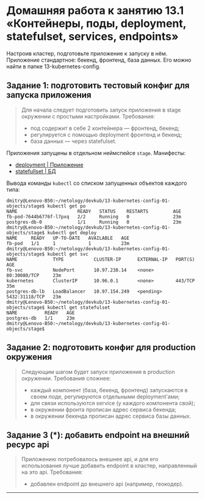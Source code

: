 # Домашняя работа к занятию 13.1 «Контейнеры, поды, deployment, statefulset, services, endpoints»
Настроив кластер, подготовьте приложение к запуску в нём. Приложение стандартное: бекенд, фронтенд, база данных. Его можно найти в папке 13-kubernetes-config.

## Задание 1: подготовить тестовый конфиг для запуска приложения
> Для начала следует подготовить запуск приложения в stage окружении с простыми настройками. Требования:
> - под содержит в себе 2 контейнера — фронтенд, бекенд;
> - регулируется с помощью deployment фронтенд и бекенд;
> - база данных — через statefulset.

Приложения запущены в отдельном неймспейсе `stage`. Манифесты:
- [deployment | Приложение](./13-kubernetes-config-01-objects/stage/app.yml)
- [statefullset | БД](./13-kubernetes-config-01-objects/stage/db.yml)

Вывода команды `kubectl` со списком запущенных объектов каждого типа:

```console
dmitry@Lenovo-B50:~/netology/devkub/13-kubernetes-config-01-objects/stage$ kubectl get po
NAME                      READY   STATUS    RESTARTS         AGE
fb-pod-7644b6776f-l7pxq   2/2     Running   0                23m
postgres-db-0             1/1     Running   0                23m
dmitry@Lenovo-B50:~/netology/devkub/13-kubernetes-config-01-objects/stage$ kubectl get deploy
NAME     READY   UP-TO-DATE   AVAILABLE   AGE
fb-pod   1/1     1            1           23m
dmitry@Lenovo-B50:~/netology/devkub/13-kubernetes-config-01-objects/stage$ kubectl get svc
NAME             TYPE           CLUSTER-IP      EXTERNAL-IP   PORT(S)          AGE
fb-svc           NodePort       10.97.238.14    <none>        80:30080/TCP     23m
kubernetes       ClusterIP      10.96.0.1       <none>        443/TCP          35m
postgres-db-lb   LoadBalancer   10.97.154.249   <pending>     5432:31118/TCP   23m
dmitry@Lenovo-B50:~/netology/devkub/13-kubernetes-config-01-objects/stage$ kubectl get statefulset
NAME          READY   AGE
postgres-db   1/1     23m
dmitry@Lenovo-B50:~/netology/devkub/13-kubernetes-config-01-objects/stage$
```



## Задание 2: подготовить конфиг для production окружения
> Следующим шагом будет запуск приложения в production окружении. Требования сложнее:
> - каждый компонент (база, бекенд, фронтенд) запускаются в своем поде, регулируются отдельными deployment’ами;
> - для связи используются service (у каждого компонента свой);
> - в окружении фронта прописан адрес сервиса бекенда;
> - в окружении бекенда прописан адрес сервиса базы данных.

## Задание 3 (*): добавить endpoint на внешний ресурс api
> Приложению потребовалось внешнее api, и для его использования лучше добавить endpoint в кластер, направленный на это api. Требования:
> - добавлен endpoint до внешнего api (например, геокодер).

---


